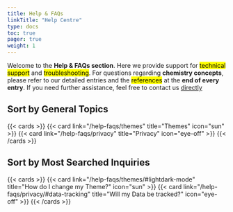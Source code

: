 ```yaml
---
title: Help & FAQs
linkTitle: "Help Centre"
type: docs
toc: true
pager: true
weight: 1
---
```


Welcome to the **Help & FAQs section**. Here we provide support for <mark>technical support</mark> and <mark>troubleshooting</mark>. For questions regarding **chemistry concepts**, please refer to our detailed entries and the <mark>references</mark> at the **end of every entry**. If you need further assistance, feel free to contact us [directly](https://cat-bounce.com/) 

## Sort by General Topics

{{< cards >}}
  {{< card link="/help-faqs/themes" title="Themes" icon="sun" >}}
  {{< card link="/help-faqs/privacy" title="Privacy" icon="eye-off" >}}
{{< /cards >}}

## Sort by Most Searched Inquiries

{{< cards >}}
  {{< card link="/help-faqs/themes/#lightdark-mode" title="How do I change my Theme?" icon="sun" >}}
  {{< card link="/help-faqs/privacy/#data-tracking" title="Will my Data be tracked?" icon="eye-off" >}}
{{< /cards >}}

